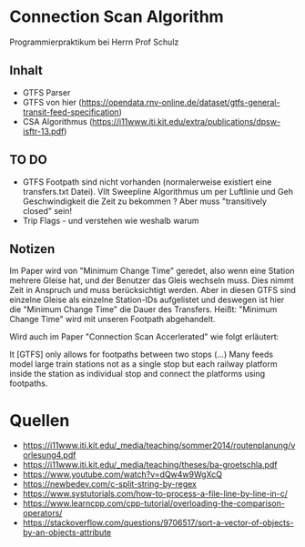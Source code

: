 # Connection Scan Algorithm

Programmierpraktikum bei Herrn Prof Schulz

## Inhalt

- GTFS Parser
- GTFS von hier (https://opendata.rnv-online.de/dataset/gtfs-general-transit-feed-specification)
- CSA Algorithmus (https://i11www.iti.kit.edu/extra/publications/dpsw-isftr-13.pdf)


## TO DO

- GTFS Footpath sind nicht vorhanden (normalerweise existiert eine transfers.txt Datei). Vllt Sweepline Algorithmus um per Luftlinie und Geh Geschwindigkeit die Zeit zu bekommen ? Aber muss "transitively closed" sein!
- Trip Flags - und verstehen wie weshalb warum

## Notizen

Im Paper wird von "Minimum Change Time" geredet, also wenn eine Station mehrere Gleise hat, und der Benutzer das Gleis wechseln muss. Dies nimmt Zeit in Anspruch und muss berücksichtigt werden.
Aber in diesen GTFS sind einzelne Gleise als einzelne Station-IDs aufgelistet und deswegen ist hier die "Minimum Change Time" die Dauer des Transfers.
Heißt: "Minimum Change Time" wird mit unseren Footpath abgehandelt.

Wird auch im Paper "Connection Scan Accerlerated" wie folgt erläutert:

It [GTFS] only allows for footpaths between two stops (...) Many feeds model large train stations not as a single stop but each railway platform inside the station as individual stop and connect the platforms using footpaths.

# Quellen

- https://i11www.iti.kit.edu/_media/teaching/sommer2014/routenplanung/vorlesung4.pdf
- https://i11www.iti.kit.edu/_media/teaching/theses/ba-groetschla.pdf
- https://www.youtube.com/watch?v=dQw4w9WgXcQ
- https://newbedev.com/c-split-string-by-regex
- https://www.systutorials.com/how-to-process-a-file-line-by-line-in-c/
- https://www.learncpp.com/cpp-tutorial/overloading-the-comparison-operators/
- https://stackoverflow.com/questions/9706517/sort-a-vector-of-objects-by-an-objects-attribute